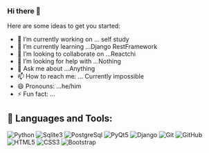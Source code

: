 ### Hi there 👋



Here are some ideas to get you started:

- 🔭 I’m currently working on ... self study
- 🌱 I’m currently learning ...Django RestFramework
- 👯 I’m looking to collaborate on ...Reactchi
- 🤔 I’m looking for help with ...Nothing
- 💬 Ask me about ...Anything
- 📫 How to reach me: ... Currently impossible
- 😄 Pronouns: ...he/him
- ⚡ Fun fact: ...

## 🚀 Languages and Tools:

![Python](https://img.shields.io/badge/Python-%4000ff.svg?style=for-the-badge&logo=Python&logoColor=White)
![Sqlite3](https://img.shields.io/badge/Sqlite3-%3d8f3d.svg?style=for-the-badge&logo=Sqlite3&logoColor=White)
![PostgreSql](https://img.shields.io/badge/PostgreSql-%23563D7C.svg?style=for-the-badge&logo=PostgreSql&logoColor=White)
![PyQt5](https://img.shields.io/badge/PyQt5-%23563D7C.svg?style=for-the-badge&logo=PyQt5&logoColor=White)
![Django](https://img.shields.io/badge/Django-%23593d88.svg?style=for-the-badge&logo=django&logoColor=white)
![Git](https://img.shields.io/badge/git-%23F05033.svg?style=for-the-badge&logo=git&logoColor=white)
![GitHub](https://img.shields.io/badge/github-%23121011.svg?style=for-the-badge&logo=github&logoColor=white)
![HTML5](https://img.shields.io/badge/html5-%23E34F26.svg?style=for-the-badge&logo=html5&logoColor=white)
![CSS3](https://img.shields.io/badge/css3-%231572B6.svg?style=for-the-badge&logo=css3&logoColor=white)
![Bootstrap](https://img.shields.io/badge/bootstrap-%23563D7C.svg?style=for-the-badge&logo=bootstrap&logoColor=white)

